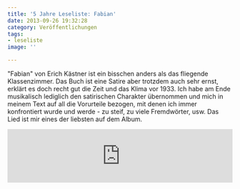 ```yaml
---
title: '5 Jahre Leseliste: Fabian'
date: 2013-09-26 19:32:28
category: Veröffentlichungen
tags:
- leseliste
image: ''

---
```


"Fabian" von Erich Kästner ist ein bisschen anders als das fliegende Klassenzimmer. Das Buch ist eine Satire aber trotzdem auch sehr ernst, erklärt es doch recht gut die Zeit und das Klima vor 1933. Ich habe am Ende musikalisch lediglich den satirischen Charakter übernommen und mich in meinem Text auf all die Vorurteile bezogen, mit denen ich immer konfrontiert wurde und werde - zu steif, zu viele Fremdwörter, usw. Das Lied ist mir eines der liebsten auf dem Album.  
<iframe style="border: 0; width: 100%; height: 120px;" src="http://bandcamp.com/EmbeddedPlayer/album=1882060340/size=medium/bgcol=ffffff/linkcol=0687f5/t=8/transparent=true/" seamless></iframe>
